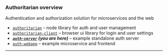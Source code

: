 
### Authoritarian overview

Authentication and authorization solution for microservices and the web

- [`authoritarian`](https://github.com/chase-moskal/authoritarian#authoritarian-overview) – node library for auth and user management
- [`authoritarian-client`](https://github.com/chase-moskal/authoritarian-client#authoritarian-overview) – browser ui library for login and user settings
- ***[`auth-server`](https://github.com/chase-moskal/auth-server`#authoritarian-overview) (you are here)*** – example standalone auth server
- [`auth-webapp`](https://github.com/chase-moskal/auth-webapp#authoritarian-overview) – example microservice and frontend

---
